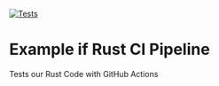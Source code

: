 [![Tests](https://github.com/D-Zboroshenko/github-actions-rust-example/actions/workflows/tests.yml/badge.svg)](https://github.com/D-Zboroshenko/github-actions-rust-example/actions/workflows/tests.yml)

# Example if Rust CI Pipeline

Tests our Rust Code with GitHub Actions
